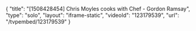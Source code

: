 {
    "title": "[1508428454] Chris Moyles cooks with Chef - Gordon Ramsay",
    "type": "solo",
    "layout": "iframe-static",
    "videoId": "123179539",
    "url": "\/tvpembed\/123179539"
}